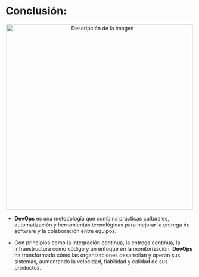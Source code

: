 
# Conclusión:

<p align="center">
  <img src="https://raw.githubusercontent.com/carmocace/DevOps/refs/heads/main/Imagenes/herramientaas%20devops.png" alt="Descripción de la imagen" width="500"/>
</p>


- **DevOps** es una metodología que combina prácticas culturales, automatización y 
herramientas tecnológicas para mejorar la entrega de software y la colaboración entre 
equipos. 

- Con principios como la integración continua, la entrega continua, la 
infraestructura como código y un enfoque en la monitorización, **DevOps** ha 
transformado cómo las organizaciones desarrollan y operan sus sistemas, aumentando la 
velocidad, fiabilidad y calidad de sus productos.
